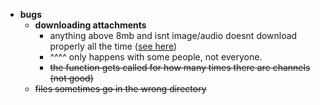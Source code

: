 - **bugs**
  - **downloading attachments**
    - anything above 8mb and isnt image/audio doesnt download properly all the time ([see here](https://media.discordapp.net/attachments/986716623962505236/1058919087746588804/image.png))
    - ^^^^ only happens with some people, not everyone. 
    - ~~the function gets called for how many times there are channels (not good)~~
  - ~~files sometimes go in the wrong directory~~
